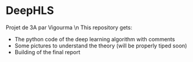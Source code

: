 # DeepHLS
Projet de 3A par Vigourma \n
This repository gets:
* The python code of the deep learning algorithm with comments
* Some pictures to understand the theory (will be properly tiped soon)
* Building of the final report
